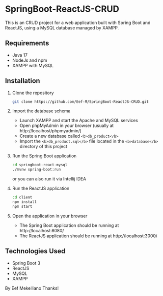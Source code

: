 # SpringBoot-ReactJS-CRUD
This is an CRUD project for a web application built with Spring Boot and ReactJS, using a MySQL database managed by XAMPP.

## Requirements
* Java 17
* NodeJs and npm
* XAMPP with MySQL

## Installation
1. Clone the repository
   ```sh
   git clone https://github.com/Eef-M/SpringBoot-ReactJS-CRUD.git
   ```
   
2. Import the database schema
   * Launch XAMPP and start the Apache and MySQL services
   * Open phpMyAdmin in your browser (usually at http://localhost/phpmyadmin/)
   * Create a new database called `<b>db_product</b>`
   * Import the `<b>db_product.sql</b>` file located in the `<b>database</b>` directory of this project
   
3. Run the Spring Boot application
   ```sh
   cd springboot-react-mysql
   ./mvnw spring-boot:run
   ```
   or you can also run it via Intellij IDEA
   
4. Run the ReactJS application
   ```sh
   cd client
   npm install
   npm start
   ```
   
5. Open the application in your browser
    * The Spring Boot application should be running at http://localhost:8080/
    * The ReactJS application should be running at http://localhost:3000/
    
## Technologies Used
* Spring Boot 3
* ReactJS
* MySQL
* XAMPP

By Eef Mekelliano
Thanks!

